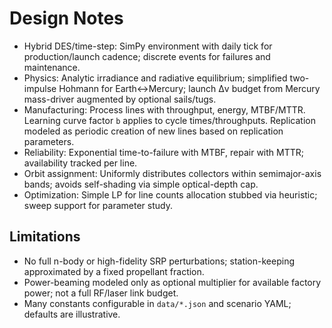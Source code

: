 # Design Notes

- Hybrid DES/time-step: SimPy environment with daily tick for production/launch cadence; discrete events for failures and maintenance.
- Physics: Analytic irradiance and radiative equilibrium; simplified two-impulse Hohmann for Earth↔Mercury; launch Δv budget from Mercury mass-driver augmented by optional sails/tugs.
- Manufacturing: Process lines with throughput, energy, MTBF/MTTR. Learning curve factor `b` applies to cycle times/throughputs. Replication modeled as periodic creation of new lines based on replication parameters.
- Reliability: Exponential time-to-failure with MTBF, repair with MTTR; availability tracked per line.
- Orbit assignment: Uniformly distributes collectors within semimajor-axis bands; avoids self-shading via simple optical-depth cap.
- Optimization: Simple LP for line counts allocation stubbed via heuristic; sweep support for parameter study.

## Limitations

- No full n-body or high-fidelity SRP perturbations; station-keeping approximated by a fixed propellant fraction.
- Power-beaming modeled only as optional multiplier for available factory power; not a full RF/laser link budget.
- Many constants configurable in `data/*.json` and scenario YAML; defaults are illustrative.
